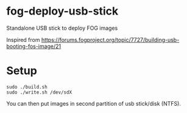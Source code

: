 # fog-deploy-usb-stick
Standalone USB stick to deploy FOG images

Inspired from https://forums.fogproject.org/topic/7727/building-usb-booting-fos-image/21

# Setup

```
sudo ./build.sh
sudo ./write.sh /dev/sdX
```

You can then put images in second partition of usb stick/disk (NTFS).
